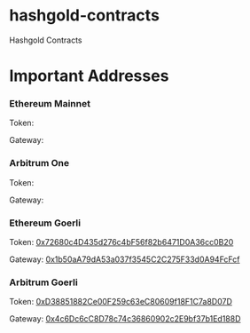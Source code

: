 # hashgold-contracts
Hashgold Contracts

# Important Addresses

### Ethereum Mainnet
Token: 

Gateway: 

### Arbitrum One
Token: 

Gateway: 

### Ethereum Goerli
Token: [0x72680c4D435d276c4bF56f82b6471D0A36cc0B20](https://goerli.etherscan.io/address/0x72680c4D435d276c4bF56f82b6471D0A36cc0B20)

Gateway: [0x1b50aA79dA53a037f3545C2C275F33d0A94FcFcf](https://goerli.etherscan.io/address/0x1b50aA79dA53a037f3545C2C275F33d0A94FcFcf)

### Arbitrum Goerli
Token: [0xD38851882Ce00F259c63eC80609f18F1C7a8D07D](https://goerli.arbiscan.io/address/0xD38851882Ce00F259c63eC80609f18F1C7a8D07D)

Gateway: [0x4c6Dc6cC8D78c74c36860902c2E9bf37b1Ed188D](https://goerli.arbiscan.io/address/0x4c6Dc6cC8D78c74c36860902c2E9bf37b1Ed188D)


